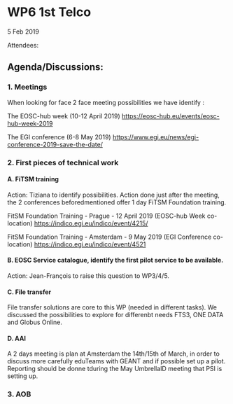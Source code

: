 #  WP6 1st Telco

5 Feb 2019

Attendees: 

## Agenda/Discussions:
### 1. Meetings

When looking for face 2 face meeting possibilities we have identify :

The EOSC-hub week (10-12 April 2019) https://eosc-hub.eu/events/eosc-hub-week-2019

The EGI conference (6-8 May 2019) https://www.egi.eu/news/egi-conference-2019-save-the-date/

### 2. First pieces of technical work

#### A. FiTSM training

Action: Tiziana to identify possibilities.
Action done just after the meeting, the 2 conferences beforedmentioned offer 1 day FiTSM Foundation training.

FitSM Foundation Training - Prague - 12 April 2019 (EOSC-hub Week co-location)
    https://indico.egi.eu/indico/event/4215/

FitSM Foundation Training - Amsterdam - 9 May 2019 (EGI Conference co-location)
    https://indico.egi.eu/indico/event/4521
  
#### B. EOSC Service catalogue, identify the first pilot service to be available.

Action: Jean-François to raise this question to WP3/4/5.

#### C. File transfer

File transfer solutions are core to this WP (needed in different tasks). We discussed the possibilities to explore for differenbt needs 
FTS3, ONE DATA and  Globus Online.

#### D. AAI 

A 2 days meeting is plan at Amsterdam the 14th/15th of March, in order to discuss more carefully eduTeams with GEANT and if possible set up a pilot. Reporting should be donne tduring the May UmbrellaID meeting that PSI is setting up.
     
### 3. AOB 
